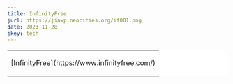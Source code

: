 ```yaml
---
title: InfinityFree
jurl: https://jiawp.neocities.org/if001.png
date: 2023-11-28
jkey: tech
---
```

<table border=0 cellpadding=3 bgcolor=ffffff>
<tr>
<td>
<p id=jiawhite>
[InfinityFree](https://www.infinityfree.com/)
</p>
</td>
</tr>
</table>